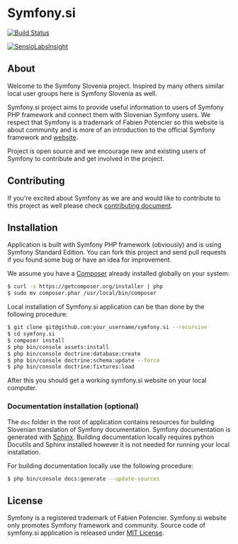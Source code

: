 # Symfony.si

[![Build Status](https://secure.travis-ci.org/symfony-si/symfony.si.png?branch=master)](http://travis-ci.org/symfony-si/symfony.si)

[![SensioLabsInsight](https://insight.sensiolabs.com/projects/3d099459-fdfc-475e-a8a6-a5515429161c/big.png)](https://insight.sensiolabs.com/projects/3d099459-fdfc-475e-a8a6-a5515429161c)

## About

Welcome to the Symfony Slovenia project. Inspired by many others similar local user groups here is Symfony Slovenia as well.

Symfony.si project aims to provide useful information to users of Symfony PHP framework and connect them with Slovenian Symfony users.
We respect that Symfony is a trademark of Fabien Potencier so this website is about community and is more of an introduction to
the official Symfony framework and [website](http://symfony.com).

Project is open source and we encourage new and existing users of Symfony to contribute and get involved in the project.

## Contributing

If you're excited about Symfony as we are and would like to contribute to this project as well please check
[contributing document](CONTRIBUTING.md).

## Installation

Application is built with Symfony PHP framework (obviously) and is using Symfony Standard Edition.
You can fork this project and send pull requests if you found some bug or have an idea for improvement.

We assume you have a [Composer](https://getcomposer.org) already installed globally on your system:

```bash
$ curl -s https://getcomposer.org/installer | php
$ sudo mv composer.phar /usr/local/bin/composer
```

Local installation of Symfony.si application can be than done by the following procedure:

```bash
$ git clone git@github.com:your_username/symfony.si --recursive
$ cd symfony.si
$ composer install
$ php bin/console assets:install
$ php bin/console doctrine:database:create
$ php bin/console doctrine:schema:update --force
$ php bin/console doctrine:fixtures:load
```

After this you should get a working symfony.si website on your local computer.

### Documentation installation (optional)

The `doc` folder in the root of application contains resources for building Slovenian translation of Symfony documentation.
Symfony documentation is generated with [Sphinx](http://sphinx-doc.org). Building documentation locally requires python
Docutils and Sphinx installed however it is not needed for running your local installation.

For building documentation locally use the following procedure:

```bash
$ php bin/console docs:generate --update-sources
```

## License

Symfony is a registered trademark of Fabien Potencier. Symfony.si website only promotes Symfony framework and community.
Source code of symfony.si application is released under [MIT License](LICENSE).
